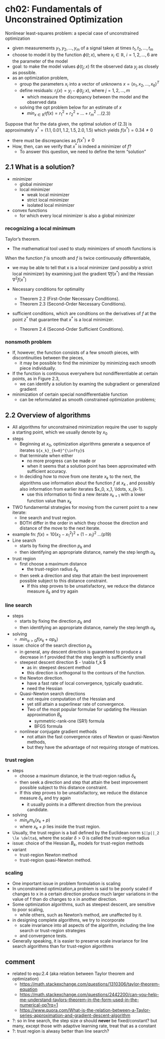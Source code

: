 # ch02: Fundamentals of Unconstrained Optimization

Nonlinear least-squares problem: a special case of unconstrained optimization
* given measurements $y_1, y_2, \ldots, y_m$ of a signal taken at times $t_1, t_2, \ldots, t_m$
* choose to model it by the function $\phi(t;x)$,
  where $x_i \in \mathbb{R}$, $i = 1, 2, \ldots, 6$ are the parameter of the model
* goal: to make the model values $\phi(t_j;x)$ fit the observed data $y_j$ as closely as possible.
* as an optimization problem,
  * group the parameters $x_i$ into a vector of unknowns $x = (x_1, x_2, \ldots, x_6)^T$
  * define residuals: $r_j(x) = y_j - \phi(t_j;x)$, where $j = 1, 2, \ldots, m$
    * which measure the discrepancy between the model and the observed data
  * solving the opt problem below for an estimate of $x$
    * $min_{x \in \mathbb{R}^6} f(x) = r_1^2 + r_2^2 + \ldots + r_m^2$ ...(2.3)

Suppose that for the data given, the optimal solution of (2.3) is approximately
$x^{\ast} = (1.1, 0.01, 1.2, 1.5, 2.0, 1.5)$ which yields $f (x^{\ast}) = 0.34 \ne 0$
* there must be discrepancies as $f(x^{\ast}) \ne 0$
* How, then, can we verify that $x^{\ast}$ is indeed a minimizer of $f$?
  * To answer this question, we need to define the term “solution”

## 2.1 What is a solution?
* minimizer
  * global minimizer
  * local minimizer
    * weak local minimizer
    * strict local minimizer
    * isolated local minimizer
* convex functions
  * for which every local minimizer is also a global minimizer

### recognizing a local minimum
Taylor’s theorem.
  * The mathematical tool used to study minimizers of smooth functions is

When the function $f$ is smooth and $f$ is twice continuously differentiable,
* we may be able to tell that x is a local minimizer (and possibly a strict local minimizer) by
  examining just the gradient $\nabla f(x^{\ast})$ and the Hessian $\nabla^2 f(x^{\ast})$

* Necessary conditions for optimality
  * Theorem 2.2 (First-Order Necessary Conditions).
  * Theorem 2.3 (Second-Order Necessary Conditions).

* sufficient conditions,
  which are conditions on the derivatives of $f$ at the point $z^{\ast}$  that
  guarantee that $x^{\ast}$ is a local minimizer.
  * Theorem 2.4 (Second-Order Sufficient Conditions).


### nonsmoth problem
* If, however, the function consists of a few smooth pieces, with discontinuities between the pieces,
  * it may be possible to find the minimizer by minimizing each smooth piece individually.
* If the function is continuous everywhere but nondifferentiable at certain points, as in Figure 2.3,
  * we can identify a solution by examing the subgradient or generalized gradient
* minimization of certain special nondifferentiable function
  * can be reformulated as smooth constrained optimization problems;

## 2.2 Overview of algorithms
* All algorithms for unconstrained minimization require
  the user to supply a starting point, which we usually denote by $x_0$
* steps
  * Beginning at $x_0$, optimization algorithms generate a sequence of iterates `${x_k}_{k=0}^{\infty}$`
  * that terminate when either
    * no more progress can be made or
    * when it seems that a solution point has been approximated with sufficient accuracy.
  * In deciding how to move from one iterate $x_k$ to the next,
    the algorithms use information about the function $f$ at $x_k$ , and
    possibly also information from earlier iterates $x_0, x_1, \ldots, x_{k-1}.
    *  use this information to find a new iterate $x_{k+1}$ with a lower function value than $x_k$
* TWO fundamental strategies for moving from the current point to a new iterate:
  * line search and trust region.
  * BOTH differ in the order in which they choose the direction and distance of
    the move to the next iterate.
* example fn:  $f(x) = 10(x_2 − x_1^2 )^2 + (1 - x_1 )^2$ ...(p19)
* Line search
  * starts by fixing the direction $p_k$ and
  * then identifying an appropriate distance, namely the step length $\alpha_k$
* trust region
  * first choose a maximum distance
    * the trust-region radius $\delta_k$
  * then seek a direction and step that
    attain the best improvement possible subject to this distance constraint.
    * If this step proves to be unsatisfactory,
      we reduce the distance measure $\delta_k$ and try again

### line search
* steps
  * starts by fixing the direction $p_k$ and
  * then identifying an appropriate distance, namely the step length $\alpha_k$
* solving
  * $min_{\alpha >0} f(x_k + \alpha p_k)$
* issue: choice of the search direction $p_k$
  * in general, any descent direction is guaranteed to produce a decrease in f
    provided that the step length is sufficiently small
  * steepest descent direction $ - \nabla f_k $
    * as in: steepest descent method
    * this direction is orthogonal to the contours of the function.
  * the Newton direction.
    * have a fast rate of local convergence, typically quadratic.
    * need the Hessian
  * Quasi-Newton search directions
    * not require computation of the Hessian and
    * yet still attain a superlinear rate of convergence.
    * Two of the most popular formulae for updating the Hessian approximation $B_k$
      * symmetric-rank-one (SR1) formula
      * BFGS formula
  * nonlinear conjugate gradient methods
    * not attain the fast convergence rates of Newton or quasi-Newton methods,
    * but they have the advantage of not requiring storage of matrices.

### trust region
* steps
  * choose a maximum distance, ie the trust-region radius $\delta_k$
  * then seek a direction and step that attain the best improvement possible subject to
    this distance constraint.
  * If this step proves to be unsatisfactory, we reduce the distance measure $\delta_k$ and try again
    *  it usually points in a different direction from the previous candidate.
* solving
  * $min_p m_k(x_k + p)$
  * where $x_k + p$ lies inside the trust region.
* Usually, the trust region is a ball defined by the Euclidean norm `$||p||_2 \le \delta$`,
   where the scalar $\delta > 0$ is called the trust-region radius
* issue: choice of the Hessian $B_k$, models for trust-region methods
* variant
  * trust-region Newton method
  * trust-region quasi-Newton method.

### scaling
*  One important issue in problem formulation is scaling
* In unconstrained optimization,a problem is said to be poorly scaled
  if changes to x in a certain direction produce much larger variations in the value of f than
  do changes to x in another direction.
* Some optimization algorithms, such as steepest descent, are sensitive to poor scaling,
  * while others, such as Newton’s method, are unaffected by it.
* in designing complete algorithms, we try to incorporate
  * scale invariance into all aspects of the algorithm, including the line search or trust-region strategies
  * and convergence tests.
* Generally speaking, it is easier to preserve scale invariance for line search algorithms than
  for trust-region algorithms

## comment
* related to equ:2.4 (aka relation between Taylor theorem and optimization)
  * https://math.stackexchange.com/questions/1310306/taylor-theorem-equation
  * https://math.stackexchange.com/questions/2442200/can-you-help-me-understand-taylors-theorem-in-the-form-used-in-the-numerical-op?rq=1
  * https://www.quora.com/What-is-the-relation-between-a-Taylor-series-approximation-and-gradient-descent-algorithm
* ?: so in line search, the step size $\alpha$ should **never** be fixed/constant?
  but many, except those with adaptive learning rate, treat that as a constant
* ?: trust region is alwasy better than line search?
